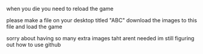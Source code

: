 when you die you need to reload the game

please make a file on your desktop titled "ABC" download the images to this file and load the game

sorry about having so many extra images taht arent needed
im still figuring out how to use github
